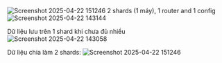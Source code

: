 ![Screenshot 2025-04-22 151246](https://github.com/user-attachments/assets/5584fa02-ae28-46cc-981d-b601367930a6)
2 shards (1 máy), 1 router and 1 config 
![Screenshot 2025-04-22 143144](https://github.com/user-attachments/assets/ac37578d-e83d-439f-b6bc-5a89cfd881ed)

Dữ liệu lưu trên 1 shard khi chưa đủ nhiều
![Screenshot 2025-04-22 143058](https://github.com/user-attachments/assets/31118ced-27f8-40df-b47c-3bb4a73e3170)

Dữ liệu chia làm 2 shards:
![Screenshot 2025-04-22 151246](https://github.com/user-attachments/assets/0a355bed-02de-4a29-b902-9fc52b6b3f19)
